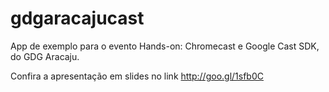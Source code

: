 # gdgaracajucast

App de exemplo para o evento Hands-on: Chromecast e Google Cast SDK, do GDG Aracaju.

Confira a apresentação em slides no link http://goo.gl/1sfb0C

